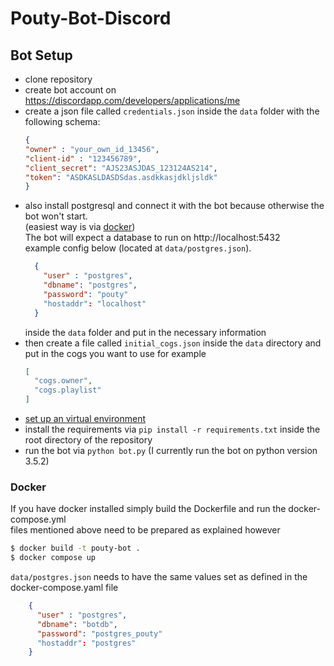 # Pouty-Bot-Discord


## Bot Setup
* clone repository
* create bot account on https://discordapp.com/developers/applications/me
* create a json file called `credentials.json` inside the `data` folder with the following schema:
  ```json
  {
  "owner" : "your_own_id_13456", 
  "client-id" : "123456789",
  "client_secret": "AJS23ASJDAS_123124AS214",
  "token": "ASDKASLDASDSdas.asdkkasjdkljsldk"
  }
  ```
* also install postgresql and connect it with the bot because otherwise the bot won't start.  
  (easiest way is via [docker](https://hackernoon.com/dont-install-postgres-docker-pull-postgres-bee20e200198))  
  The bot will expect a database to run on http://localhost:5432  
  example config below (located at `data/postgres.json`).
  ```json
    {
      "user" : "postgres",
      "dbname": "postgres",
      "password": "pouty"
      "hostaddr": "localhost"
    }
  ```
  inside the `data` folder and put in the necessary information
* then create a file called `initial_cogs.json` inside the `data` directory and put in the cogs you want to use for example
  ```json
  [
    "cogs.owner",
    "cogs.playlist"
  ]
  ```
* [set up an virtual environment](https://packaging.python.org/en/latest/guides/installing-using-pip-and-virtual-environments/#creating-a-virtual-environment)
* install the requirements via `pip install -r requirements.txt` inside the root directory of the repository
* run the bot via `python bot.py` (I currently run the bot on python version 3.5.2)

### Docker

If you have docker installed simply build the Dockerfile and run the docker-compose.yml  
files mentioned above need to be prepared as explained however
```bash
$ docker build -t pouty-bot .
$ docker compose up
```

`data/postgres.json` needs to have the same values set as defined in the docker-compose.yaml file
```json
    {
      "user" : "postgres",
      "dbname": "botdb",
      "password": "postgres_pouty"
      "hostaddr": "postgres"
    }
```
